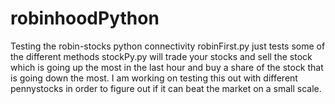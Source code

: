 # robinhoodPython
Testing the robin-stocks python connectivity
robinFirst.py just tests some of the different methods
stockPy.py will trade your stocks and sell the stock which is going up the most in the last hour and buy a share of the stock that is going down the most. I am working on testing this out with different pennystocks in order to figure out if it can beat the market on a small scale.
